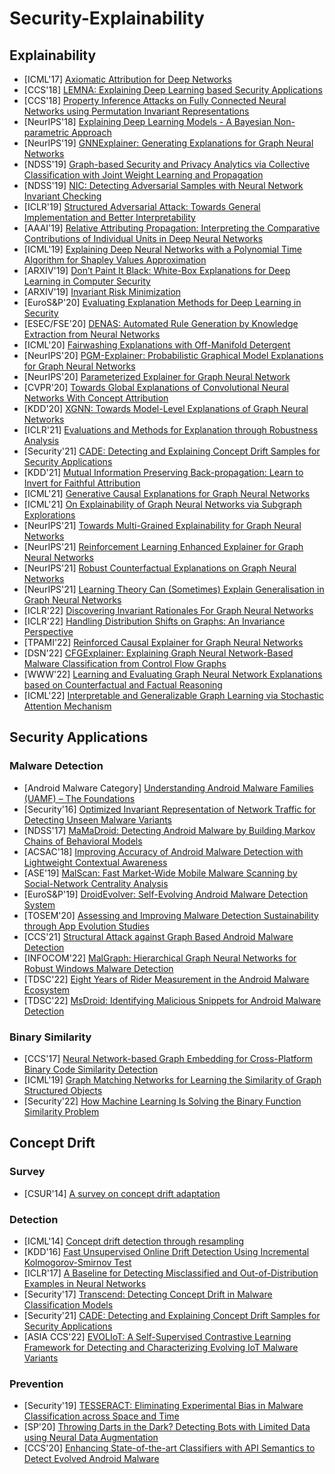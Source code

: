 # Security-Explainability

## Explainability
- [ICML'17] [Axiomatic Attribution for Deep Networks](https://arxiv.org/pdf/1703.01365.pdf)
- [CCS'18] [LEMNA: Explaining Deep Learning based Security Applications](https://gangw.cs.illinois.edu/ccs18.pdf)
- [CCS'18] [Property Inference Attacks on Fully Connected Neural Networks using Permutation Invariant Representations](https://dl.acm.org/doi/pdf/10.1145/3243734.3243834)
- [NeurIPS'18] [Explaining Deep Learning Models - A Bayesian Non-parametric Approach](https://arxiv.org/pdf/1811.03422.pdf)
- [NeurIPS'19] [GNNExplainer: Generating Explanations for Graph Neural Networks](https://arxiv.org/pdf/1903.03894.pdf)
- [NDSS'19] [Graph-based Security and Privacy Analytics via Collective Classification with Joint Weight Learning and Propagation](https://www.ndss-symposium.org/wp-content/uploads/2019/02/ndss2019_11-1_Wang_paper.pdf)
- [NDSS'19] [NIC: Detecting Adversarial Samples with Neural Network Invariant Checking](https://www.ndss-symposium.org/wp-content/uploads/2019/02/ndss2019_03A-4_Ma_paper.pdf)
- [ICLR'19] [Structured Adversarial Attack: Towards General Implementation and Better Interpretability](https://arxiv.org/pdf/1808.01664.pdf)
- [AAAI'19] [Relative Attributing Propagation: Interpreting the Comparative Contributions of Individual Units in Deep Neural Networks](https://arxiv.org/pdf/1904.00605.pdf)
- [ICML'19] [Explaining Deep Neural Networks with a Polynomial Time Algorithm for Shapley Values Approximation](https://arxiv.org/pdf/1903.10992.pdf)
- [ARXIV'19] [Don’t Paint It Black: White-Box Explanations for Deep Learning in Computer Security](https://intellisec.de/pubs/2019-paint.pdf)
- [ARXIV'19] [Invariant Risk Minimization](https://arxiv.org/pdf/1907.02893.pdf)
- [EuroS&P'20] [Evaluating Explanation Methods for Deep Learning in Security](https://arxiv.org/pdf/1906.02108.pdf)
- [ESEC/FSE'20] [DENAS: Automated Rule Generation by Knowledge Extraction from Neural Networks](http://youngwei.com/pdf/DENAS.pdf)
- [ICML'20] [Fairwashing Explanations with Off-Manifold Detergent](https://arxiv.org/pdf/2007.09969.pdf)
- [NeurIPS'20] [PGM-Explainer: Probabilistic Graphical Model Explanations for Graph Neural Networks](https://arxiv.org/pdf/2010.05788.pdf)
- [NeurIPS'20] [Parameterized Explainer for Graph Neural Network](https://arxiv.org/pdf/2011.04573.pdf)
- [CVPR'20] [Towards Global Explanations of Convolutional Neural Networks With Concept Attribution](https://openaccess.thecvf.com/content_CVPR_2020/papers/Wu_Towards_Global_Explanations_of_Convolutional_Neural_Networks_With_Concept_Attribution_CVPR_2020_paper.pdf)
- [KDD'20] [XGNN: Towards Model-Level Explanations of Graph Neural Networks](https://arxiv.org/pdf/2006.02587.pdf)
- [ICLR'21] [Evaluations and Methods for Explanation through Robustness Analysis](https://arxiv.org/pdf/2006.00442.pdf)
- [Security'21] [CADE: Detecting and Explaining Concept Drift Samples for Security Applications](https://www.usenix.org/system/files/sec21summer_yang.pdf)
- [KDD'21] [Mutual Information Preserving Back-propagation: Learn to Invert for Faithful Attribution](https://arxiv.org/pdf/2104.06629.pdf)
- [ICML'21] [Generative Causal Explanations for Graph Neural Networks](https://arxiv.org/pdf/2104.06643.pdf)
- [ICML'21] [On Explainability of Graph Neural Networks via Subgraph Explorations](https://arxiv.org/pdf/2102.05152.pdf)
- [NeurIPS'21] [Towards Multi-Grained Explainability for Graph Neural Networks](http://staff.ustc.edu.cn/~hexn/papers/nips21-explain-gnn.pdf)
- [NeurIPS'21] [Reinforcement Learning Enhanced Explainer for Graph Neural Networks](https://proceedings.neurips.cc/paper/2021/file/be26abe76fb5c8a4921cf9d3e865b454-Paper.pdf)
- [NeurIPS'21] [Robust Counterfactual Explanations on Graph Neural Networks](https://arxiv.org/pdf/2107.04086.pdf)
- [NeurIPS'21] [Learning Theory Can (Sometimes) Explain Generalisation in Graph Neural Networks](https://proceedings.neurips.cc/paper/2021/file/e34376937c784505d9b4fcd980c2f1ce-Paper.pdf)
- [ICLR'22] [Discovering Invariant Rationales For Graph Neural Networks](https://openreview.net/pdf?id=hGXij5rfiHw)
- [ICLR'22] [Handling Distribution Shifts on Graphs: An Invariance Perspective](https://openreview.net/pdf?id=FQOC5u-1egI)
- [TPAMI'22] [Reinforced Causal Explainer for Graph Neural Networks](https://arxiv.org/pdf/2204.11028.pdf)
- [DSN'22] [CFGExplainer: Explaining Graph Neural Network-Based Malware Classification from Control Flow Graphs](http://www.cs.binghamton.edu/~ghyan/papers/dsn22.pdf)
- [WWW'22] [Learning and Evaluating Graph Neural Network Explanations based on Counterfactual and Factual Reasoning](https://arxiv.org/pdf/2202.08816.pdf)
- [ICML'22] [Interpretable and Generalizable Graph Learning via Stochastic Attention Mechanism](https://arxiv.org/pdf/2201.12987.pdf)

## Security Applications
### Malware Detection
- [Android Malware Category] [Understanding Android Malware Families (UAMF) – The Foundations](https://www.itworldcanada.com/blog/understanding-android-malware-families-uamf-the-foundations-article-1/441562)
- [Security'16] [Optimized Invariant Representation of Network Traffic for Detecting Unseen Malware Variants](https://www.usenix.org/system/files/conference/usenixsecurity16/sec16_paper_bartos.pdf)
- [NDSS'17] [MaMaDroid: Detecting Android Malware by Building Markov Chains of Behavioral Models](https://www.ndss-symposium.org/wp-content/uploads/2017/09/ndss2017_03B-3_Mariconti_paper.pdf)
- [ACSAC'18] [Improving Accuracy of Android Malware Detection with Lightweight Contextual Awareness](https://jallen89.github.io/pdfs/pikadroid-paper.pdf)
- [ASE'19] [MalScan: Fast Market-Wide Mobile Malware Scanning by Social-Network Centrality Analysis](https://wu-yueming.github.io/Files/ASE2019_MalScan.pdf)
- [EuroS&P'19] [DroidEvolver: Self-Evolving Android Malware Detection System](https://ieeexplore.ieee.org/stamp/stamp.jsp?tp=&arnumber=8806731)
- [TOSEM'20] [Assessing and Improving Malware Detection Sustainability through App Evolution Studies](https://dl.acm.org/doi/pdf/10.1145/3371924)
- [CCS'21] [Structural Attack against Graph Based Android Malware Detection](https://www4.comp.polyu.edu.hk/~csxluo/HRAT.pdf)
- [INFOCOM'22] [MalGraph: Hierarchical Graph Neural Networks for Robust Windows Malware Detection](https://nesa.zju.edu.cn/download/lx_pdf_malgraph.pdf)
- [TDSC'22] [Eight Years of Rider Measurement in the Android Malware Ecosystem](https://arxiv.org/pdf/1801.08115.pdf)
- [TDSC'22] [MsDroid: Identifying Malicious Snippets for Android Malware Detection](https://ieeexplore.ieee.org/document/9762803)


### Binary Similarity
- [CCS'17] [Neural Network-based Graph Embedding for Cross-Platform Binary Code Similarity Detection](https://acmccs.github.io/papers/p363-xuAemb.pdf)
- [ICML'19] [Graph Matching Networks for Learning the Similarity of Graph Structured Objects](http://proceedings.mlr.press/v97/li19d/li19d.pdf)
- [Security'22] [How Machine Learning Is Solving the Binary Function Similarity Problem](https://www.usenix.org/system/files/sec22fall_marcelli.pdf)

## Concept Drift
### Survey
- [CSUR'14] [A survey on concept drift adaptation](https://www.win.tue.nl/~mpechen/publications/pubs/Gama_ACMCS_AdaptationCD_accepted.pdf)

### Detection
- [ICML'14] [Concept drift detection through resampling](http://proceedings.mlr.press/v32/harel14.pdf)
- [KDD'16] [Fast Unsupervised Online Drift Detection Using Incremental Kolmogorov-Smirnov Test](https://www.kdd.org/kdd2016/papers/files/rpp0427-dos-reisA.pdf)
- [ICLR'17] [A Baseline for Detecting Misclassified and Out-of-Distribution Examples in Neural Networks](https://arxiv.org/pdf/1610.02136.pdf)
- [Security'17] [Transcend: Detecting Concept Drift in Malware Classification Models](https://www.usenix.org/system/files/conference/usenixsecurity17/sec17-jordaney.pdf)
- [Security'21] [CADE: Detecting and Explaining Concept Drift Samples for Security Applications](http://www.personal.psu.edu/wzg13/publications/usenix21_2.pdf)
- [ASIA CCS'22] [EVOLIoT: A Self-Supervised Contrastive Learning Framework for Detecting and Characterizing Evolving IoT Malware Variants](https://dl.acm.org/doi/pdf/10.1145/3488932.3517393)

### Prevention
- [Security'19] [TESSERACT: Eliminating Experimental Bias in Malware Classification across Space and Time](https://www.usenix.org/system/files/sec19-pendlebury.pdf)
- [SP'20] [Throwing Darts in the Dark? Detecting Bots with Limited Data using Neural Data Augmentation](https://gangw.cs.illinois.edu/sp20-odds.pdf)
- [CCS'20] [Enhancing State-of-the-art Classifiers with API Semantics to Detect Evolved Android Malware](https://dl.acm.org/doi/pdf/10.1145/3372297.3417291)